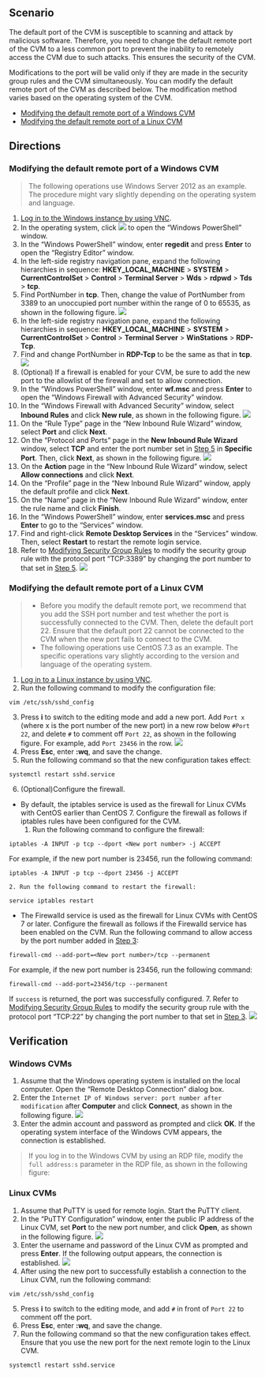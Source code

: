 ## Scenario
The default port of the CVM is susceptible to scanning and attack by malicious software. Therefore, you need to change the default remote port of the CVM to a less common port to prevent the inability to remotely access the CVM due to such attacks. This ensures the security of the CVM.

Modifications to the port will be valid only if they are made in the security group rules and the CVM simultaneously. You can modify the default remote port of the CVM as described below. The modification method varies based on the operating system of the CVM.
- [Modifying the default remote port of a Windows CVM](#ModifyWindowsCVMPort)
- [Modifying the default remote port of a Linux CVM](#ModifyLinuxCVMPort)

## Directions

<span id="ModifyWindowsCVMPort"></span>
### Modifying the default remote port of a Windows CVM
> The following operations use Windows Server 2012 as an example. The procedure might vary slightly depending on the operating system and language.
>
1. [Log in to the Windows instance by using VNC](https://intl.cloud.tencent.com/document/product/213/32496).
2. In the operating system, click <img src="https://main.qcloudimg.com/raw/f0c84862ef30956c201c3e7c85a26eec.png" style="margin: 0;"> to open the “Windows PowerShell” window.
3. In the “Windows PowerShell” window, enter **regedit** and press **Enter** to open the “Registry Editor” window.
4. In the left-side registry navigation pane, expand the following hierarchies in sequence: **HKEY_LOCAL_MACHINE** > **SYSTEM** > **CurrentControlSet** > **Control** > **Terminal Server** > **Wds** > **rdpwd** > **Tds** > **tcp**.
5. <span id="Windows_step05"></span>Find PortNumber in **tcp**. Then, change the value of PortNumber from 3389 to an unoccupied port number within the range of 0 to 65535, as shown in the following figure.
![](https://main.qcloudimg.com/raw/7044cef95fd7e56b56946afdb64de346.png)
6. In the left-side registry navigation pane, expand the following hierarchies in sequence: **HKEY_LOCAL_MACHINE** > **SYSTEM** > **CurrentControlSet** > **Control** > **Terminal Server** > **WinStations** > **RDP-Tcp**.
7. Find and change PortNumber in **RDP-Tcp** to be the same as that in **tcp**.
![](https://main.qcloudimg.com/raw/fa54eb32c20dcc8a7c942c8e707fa665.png)
8. (Optional) If a firewall is enabled for your CVM, be sure to add the new port to the allowlist of the firewall and set to allow connection.
 1. In the “Windows PowerShell” window, enter **wf.msc** and press **Enter** to open the “Windows Firewall with Advanced Security” window.
 2. In the “Windows Firewall with Advanced Security” window, select **Inbound Rules** and click **New rule**, as shown in the following figure.
![](https://main.qcloudimg.com/raw/ac93eed862e215971073912030fdbc41.png)
 3. On the “Rule Type” page in the “New Inbound Rule Wizard” window, select **Port** and click **Next**.
 4. On the “Protocol and Ports” page in the **New Inbound Rule Wizard** window, select **TCP** and enter the port number set in [Step 5](#Window_step05) in **Specific Port**. Then, click **Next**, as shown in the following figure.
 ![](https://main.qcloudimg.com/raw/73a7ca280f4f6b733d687597014b57b4.png)
 5. On the **Action** page in the “New Inbound Rule Wizard” window, select **Allow connections** and click **Next**.
 6. On the “Profile” page in the “New Inbound Rule Wizard” window, apply the default profile and click **Next**.
 7. On the “Name” page in the “New Inbound Rule Wizard” window, enter the rule name and click **Finish**.
9. In the “Windows PowerShell” window, enter **services.msc** and press **Enter** to go to the “Services” window.
10. Find and right-click **Remote Desktop Services** in the “Services” window. Then, select **Restart** to restart the remote login service.
11. Refer to [Modifying Security Group Rules](https://intl.cloud.tencent.com/document/product/213/34825) to modify the security group rule with the protocol port “TCP:3389” by changing the port number to that set in [Step 5](#Windows_step05).
![](https://main.qcloudimg.com/raw/a447d7e69ce95d349f0d78b5b72b9228.png)


<span id="ModifyLinuxCVMPort"></span>
### Modifying the default remote port of a Linux CVM
>
> - Before you modify the default remote port, we recommend that you add the SSH port number and test whether the port is successfully connected to the CVM. Then, delete the default port 22. Ensure that the default port 22 cannot be connected to the CVM when the new port fails to connect to the CVM.
> - The following operations use CentOS 7.3 as an example. The specific operations vary slightly according to the version and language of the operating system.
>
1. [Log in to a Linux instance by using VNC](https://intl.cloud.tencent.com/document/product/213/32494).
2. Run the following command to modify the configuration file:
```
vim /etc/ssh/sshd_config
```
3. <span id="Linux_step03"></span>Press **i** to switch to the editing mode and add a new port. Add `Port x` (where x is the port number of the new port) in a new row below `#Port 22`, and delete `#` to comment off `Port 22`, as shown in the following figure.
For example, add `Port 23456` in the row.
![](https://main.qcloudimg.com/raw/54e5d9b4301271fbbeca8b2718b985dc.png)
4. Press **Esc**, enter **:wq**, and save the change.
5. Run the following command so that the new configuration takes effect:
```
systemctl restart sshd.service
```
6. (Optional)Configure the firewall.
 - By default, the iptables service is used as the firewall for Linux CVMs with CentOS earlier than CentOS 7. Configure the firewall as follows if iptables rules have been configured for the CVM.
    1. Run the following command to configure the firewall:
```
iptables -A INPUT -p tcp --dport <New port number> -j ACCEPT
```
For example, if the new port number is 23456, run the following command:
```
iptables -A INPUT -p tcp --dport 23456 -j ACCEPT
```
    2. Run the following command to restart the firewall:
```
service iptables restart
```
 - The Firewalld service is used as the firewall for Linux CVMs with CentOS 7 or later. Configure the firewall as follows if the Firewalld service has been enabled on the CVM.
Run the following command to allow access by the port number added in [Step 3](#Linux_step03):
```
firewall-cmd --add-port=<New port number>/tcp --permanent
```
For example, if the new port number is 23456, run the following command:
```
firewall-cmd --add-port=23456/tcp --permanent
```
If `success` is returned, the port was successfully configured.
7. Refer to [Modifying Security Group Rules](https://intl.cloud.tencent.com/document/product/213/34825) to modify the security group rule with the protocol port “TCP:22” by changing the port number to that set in [Step 3](#Linux_step03).
![](https://main.qcloudimg.com/raw/add0bba23dc32f73b5d1fbbdad71c9ab.png)


## Verification

### Windows CVMs

1. Assume that the Windows operating system is installed on the local computer. Open the “Remote Desktop Connection” dialog box.
2. Enter the `Internet IP of Windows server: port number after modification` after **Computer** and click **Connect**, as shown in the following figure.
![](https://main.qcloudimg.com/raw/1452f968e3c2c4d4c1083bdf0742df9d.png)
3. Enter the admin account and password as prompted and click **OK**.
If the operating system interface of the Windows CVM appears, the connection is established.
> If you log in to the Windows CVM by using an RDP file, modify the `full address:s` parameter in the RDP file, as shown in the following figure:
>[](https://main.qcloudimg.com/raw/84dd85a9547fc64f2daccba32f1d59d7.png)
>

### Linux CVMs

1. Assume that PuTTY is used for remote login. Start the PuTTY client.
2. In the “PuTTY Configuration” window, enter the public IP address of the Linux CVM, set **Port** to the new port number, and click **Open**, as shown in the following figure.
![](https://main.qcloudimg.com/raw/c89c2064ed82e738fd60fcab39b09206.png)
3. Enter the username and password of the Linux CVM as prompted and press **Enter**.
If the following output appears, the connection is established.
![](https://main.qcloudimg.com/raw/9e7ddc631de2a27bfd35f9225de85506.png)
4. After using the new port to successfully establish a connection to the Linux CVM, run the following command:
```
vim /etc/ssh/sshd_config
```
5. Press **i** to switch to the editing mode, and add `#` in front of `Port 22` to comment off the port.
6. Press **Esc**, enter **:wq**, and save the change.
7. Run the following command so that the new configuration takes effect. Ensure that you use the new port for the next remote login to the Linux CVM.
```
systemctl restart sshd.service
```

